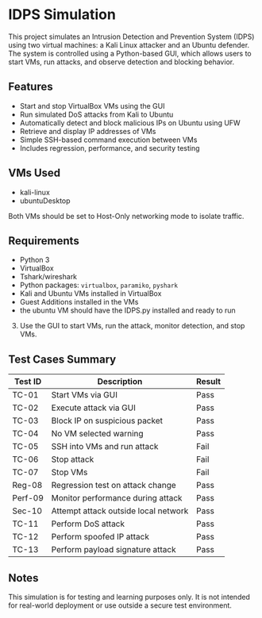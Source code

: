 # IDPS Simulation

This project simulates an Intrusion Detection and Prevention System (IDPS) using two virtual machines: a Kali Linux attacker and an Ubuntu defender. The system is controlled using a Python-based GUI, which allows users to start VMs, run attacks, and observe detection and blocking behavior.

## Features

- Start and stop VirtualBox VMs using the GUI
- Run simulated DoS attacks from Kali to Ubuntu
- Automatically detect and block malicious IPs on Ubuntu using UFW
- Retrieve and display IP addresses of VMs
- Simple SSH-based command execution between VMs
- Includes regression, performance, and security testing

## VMs Used

- kali-linux
- ubuntuDesktop

Both VMs should be set to Host-Only networking mode to isolate traffic.

## Requirements

- Python 3
- VirtualBox
- Tshark/wireshark
- Python packages: `virtualbox`, `paramiko`, `pyshark`
- Kali and Ubuntu VMs installed in VirtualBox
- Guest Additions installed in the VMs
- the ubuntu VM should have the IDPS.py installed and ready to run


3. Use the GUI to start VMs, run the attack, monitor detection, and stop VMs.

## Test Cases Summary

| Test ID   | Description                          | Result |
|-----------|--------------------------------------|--------|
| TC-01     | Start VMs via GUI                    | Pass   |
| TC-02     | Execute attack via GUI               | Pass   |
| TC-03     | Block IP on suspicious packet        | Pass   |
| TC-04     | No VM selected warning               | Pass   |
| TC-05     | SSH into VMs and run attack          | Fail   |
| TC-06     | Stop attack                          | Fail   |
| TC-07     | Stop VMs                             | Fail   |
| Reg-08    | Regression test on attack change     | Pass   |
| Perf-09   | Monitor performance during attack    | Pass   |
| Sec-10    | Attempt attack outside local network | Pass   |
| TC-11	    | Perform DoS attack                   | Pass   |
| TC-12	    | Perform spoofed IP attack	           | Pass   |
| TC-13 	| Perform payload signature attack	   | Pass   |


## Notes

This simulation is for testing and learning purposes only. It is not intended for real-world deployment or use outside a secure test environment.


